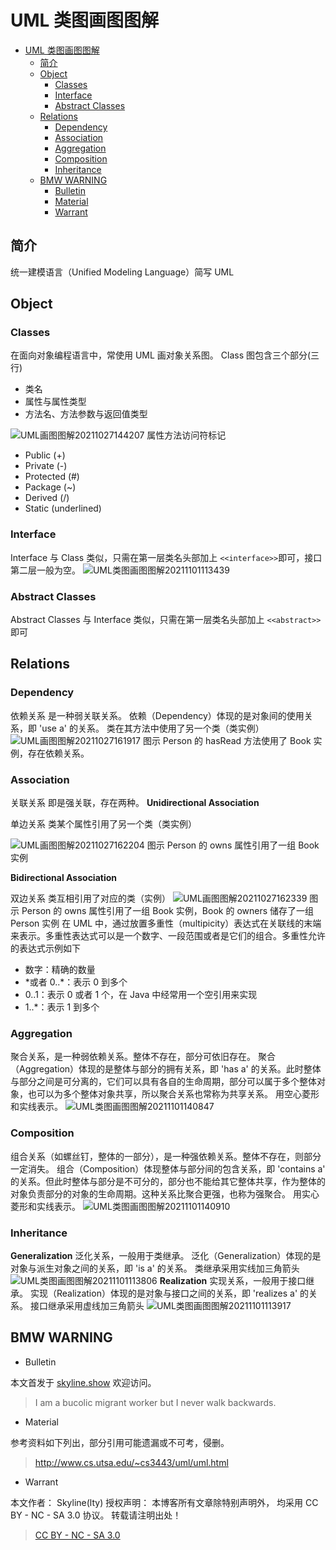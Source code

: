# UML 类图画图图解

<!-- @import "[TOC]" {cmd="toc" depthFrom=1 depthTo=6 orderedList=false} -->

<!-- code_chunk_output -->

- [UML 类图画图图解](#uml-类图画图图解)
  - [简介](#简介)
  - [Object](#object)
    - [Classes](#classes)
    - [Interface](#interface)
    - [Abstract Classes](#abstract-classes)
  - [Relations](#relations)
    - [Dependency](#dependency)
    - [Association](#association)
    - [Aggregation](#aggregation)
    - [Composition](#composition)
    - [Inheritance](#inheritance)
  - [BMW WARNING](#bmw-warning)
    - [Bulletin](#bulletin)
    - [Material](#material)
    - [Warrant](#Warrant)

<!-- /code_chunk_output -->

## 简介

统一建模语言（Unified Modeling Language）简写 UML

## Object

### Classes

在面向对象编程语言中，常使用 UML 画对象关系图。
Class 图包含三个部分(三行)

- 类名
- 属性与属性类型
- 方法名、方法参数与返回值类型

![UML画图图解20211027144207](https://raw.githubusercontent.com/skylinety/blog-pics/master/imgs/UML%E7%94%BB%E5%9B%BE%E5%9B%BE%E8%A7%A320211027144207.png)
属性方法访问符标记

- Public (+)
- Private (-)
- Protected (#)
- Package (~)
- Derived (/)
- Static (underlined)

### Interface

Interface 与 Class 类似，只需在第一层类名头部加上 `<<interface>>`即可，接口第二层一般为空。
![UML类图画图图解20211101113439](https://raw.githubusercontent.com/skylinety/blog-pics/master/imgs/UML%E7%B1%BB%E5%9B%BE%E7%94%BB%E5%9B%BE%E5%9B%BE%E8%A7%A320211101113439.png)

### Abstract Classes

Abstract Classes 与 Interface 类似，只需在第一层类名头部加上 `<<abstract>>`即可

## Relations

### Dependency

依赖关系
是一种弱关联关系。
依赖（Dependency）体现的是对象间的使用关系，即 'use a' 的关系。
类在其方法中使用了另一个类（类实例）
![UML画图图解20211027161917](https://raw.githubusercontent.com/skylinety/blog-pics/master/imgs/UML%E7%94%BB%E5%9B%BE%E5%9B%BE%E8%A7%A320211027161917.png)
图示 Person 的 hasRead 方法使用了 Book 实例，存在依赖关系。

### Association

关联关系
即是强关联，存在两种。
**Unidirectional Association**

单边关系
类某个属性引用了另一个类（类实例）

![UML画图图解20211027162204](https://raw.githubusercontent.com/skylinety/blog-pics/master/imgs/UML%E7%94%BB%E5%9B%BE%E5%9B%BE%E8%A7%A320211027162204.png)
图示 Person 的 owns 属性引用了一组 Book 实例

**Bidirectional Association**

双边关系
类互相引用了对应的类（实例）
![UML画图图解20211027162339](https://raw.githubusercontent.com/skylinety/blog-pics/master/imgs/UML%E7%94%BB%E5%9B%BE%E5%9B%BE%E8%A7%A320211027162339.png)
图示 Person 的 owns 属性引用了一组 Book 实例，Book 的 owners 储存了一组 Person 实例
在 UML 中，通过放置多重性（multipicity）表达式在关联线的末端来表示。多重性表达式可以是一个数字、一段范围或者是它们的组合。多重性允许的表达式示例如下

- 数字：精确的数量
- \*或者 0..\*：表示 0 到多个
- 0..1：表示 0 或者 1 个，在 Java 中经常用一个空引用来实现
- 1..\*：表示 1 到多个

### Aggregation

聚合关系，是一种弱依赖关系。整体不存在，部分可依旧存在。
聚合（Aggregation）体现的是整体与部分的拥有关系，即 'has a' 的关系。此时整体与部分之间是可分离的，它们可以具有各自的生命周期，部分可以属于多个整体对象，也可以为多个整体对象共享，所以聚合关系也常称为共享关系。
用空心菱形和实线表示。
![UML类图画图图解20211101140847](https://raw.githubusercontent.com/skylinety/blog-pics/master/imgs/UML%E7%B1%BB%E5%9B%BE%E7%94%BB%E5%9B%BE%E5%9B%BE%E8%A7%A320211101140847.png)

### Composition

组合关系（如螺丝钉，整体的一部分），是一种强依赖关系。整体不存在，则部分一定消失。
组合（Composition）体现整体与部分间的包含关系，即 'contains a' 的关系。但此时整体与部分是不可分的，部分也不能给其它整体共享，作为整体的对象负责部分的对象的生命周期。这种关系比聚合更强，也称为强聚合。
用实心菱形和实线表示。
![UML类图画图图解20211101140910](https://raw.githubusercontent.com/skylinety/blog-pics/master/imgs/UML%E7%B1%BB%E5%9B%BE%E7%94%BB%E5%9B%BE%E5%9B%BE%E8%A7%A320211101140910.png)

### Inheritance

**Generalization**
泛化关系，一般用于类继承。
泛化（Generalization）体现的是对象与派生对象之间的关系，即 'is a' 的关系。
类继承采用实线加三角箭头
![UML类图画图图解20211101113806](https://raw.githubusercontent.com/skylinety/blog-pics/master/imgs/UML%E7%B1%BB%E5%9B%BE%E7%94%BB%E5%9B%BE%E5%9B%BE%E8%A7%A320211101113806.png)
**Realization**
实现关系，一般用于接口继承。
实现（Realization）体现的是对象与接口之间的关系，即 'realizes a' 的关系。
接口继承采用虚线加三角箭头
![UML类图画图图解20211101113917](https://raw.githubusercontent.com/skylinety/blog-pics/master/imgs/UML%E7%B1%BB%E5%9B%BE%E7%94%BB%E5%9B%BE%E5%9B%BE%E8%A7%A320211101113917.png)

## BMW WARNING

- Bulletin

本文首发于 [skyline.show](http://www.skyline.show)  欢迎访问。

> I am a bucolic migrant worker but I never walk backwards.

- Material

参考资料如下列出，部分引用可能遗漏或不可考，侵删。

> http://www.cs.utsa.edu/~cs3443/uml/uml.html

- Warrant

本文作者： Skyline(lty)
授权声明： 本博客所有文章除特别声明外， 均采用 CC BY - NC - SA 3.0 协议。 转载请注明出处！

> [CC BY - NC - SA 3.0](https://creativecommons.org/licenses/by-nc-sa/3.0/deed.zh)
